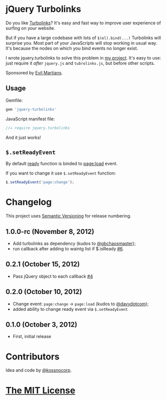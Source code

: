 # jQuery Turbolinks

Do you like [Turbolinks](https://github.com/rails/turbolinks)? It's easy and fast way to improve user experience of surfing on your website.

But if you have a large codebase with lots of `$(el).bind(...)` Turbolinks will surprise you. Most part of your JavaScripts will stop working in usual way. It's because the nodes on which you bind events no longer exist.

I wrote jquery.turbolinks to solve this problem in [my project](http://amplifr.com). It's easy to use: just require it *after* `jquery.js` and `tubrolinks.js`, but before other scripts.

Sponsored by [Evil Martians](http://evilmartians.com/).

## Usage

Gemfile:
``` js
gem 'jquery-turbolinks'
```

JavaScript manifest file:
``` js
//= require jquery.turbolinks
```

And it just works!

## `$.setReadyEvent`

By default [ready](https://github.com/kossnocorp/jquery.turbolinks/blob/master/src/jquery.turbolinks.coffee#L17:L18) function is binded to [page:load](https://github.com/rails/turbolinks/#events) event.

If you want to change it use `$.setReadyEvent` function:

``` js
$.setReadyEvent('page:change');
```

# Changelog

This project uses [Semantic Versioning](http://semver.org/) for release numbering.

## 1.0.0-rc (November 8, 2012)

* Add turbolinks as dependency (kudos to [@gbchaosmaster](https://github.com/gbchaosmaster));
* run callback after adding to waintg list if $.isReady [#6](https://github.com/kossnocorp/jquery.turbolinks/issues/6).

## 0.2.1 (October 15, 2012)

* Pass jQuery object to each callback [#4](https://github.com/kossnocorp/jquery.turbolinks/issues/4)

## 0.2.0 (October 10, 2012)

* Change event: `page:change` -> `page:load` (kudos to [@davydotcom](https://github.com/davydotcom));
* added ability to change ready event via `$.setReadyEvent`

## 0.1.0 (October 3, 2012)

* First, initial release

# Contributors

Idea and code by [@kossnocorp](http://koss.nocorp.me/).

# [The MIT License](https://github.com/kossnocorp/jquery.turbolinks/blob/master/LICENSE.md)
